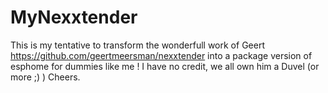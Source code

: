 # MyNexxtender
This is my tentative to transform the wonderfull work of Geert https://github.com/geertmeersman/nexxtender into a package version of esphome for dummies like me !
I have no credit, we all own him a Duvel (or more ;) )
Cheers.
